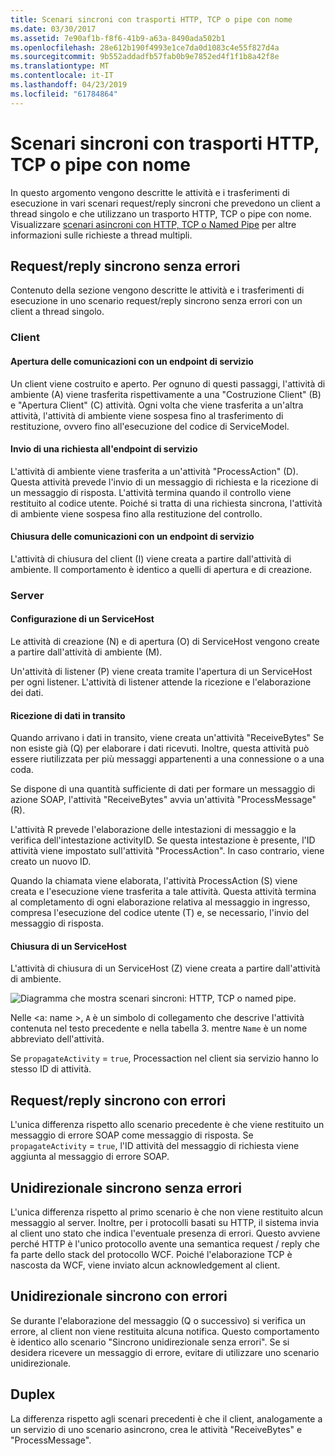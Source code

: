 ```yaml
---
title: Scenari sincroni con trasporti HTTP, TCP o pipe con nome
ms.date: 03/30/2017
ms.assetid: 7e90af1b-f8f6-41b9-a63a-8490ada502b1
ms.openlocfilehash: 28e612b190f4993e1ce7da0d1083c4e55f827d4a
ms.sourcegitcommit: 9b552addadfb57fab0b9e7852ed4f1f1b8a42f8e
ms.translationtype: MT
ms.contentlocale: it-IT
ms.lasthandoff: 04/23/2019
ms.locfileid: "61784864"
---
```

# <a name="synchronous-scenarios-using-http-tcp-or-named-pipe"></a>Scenari sincroni con trasporti HTTP, TCP o pipe con nome
In questo argomento vengono descritte le attività e i trasferimenti di esecuzione in vari scenari request/reply sincroni che prevedono un client a thread singolo e che utilizzano un trasporto HTTP, TCP o pipe con nome. Visualizzare [scenari asincroni con HTTP, TCP o Named Pipe](../../../../../docs/framework/wcf/diagnostics/tracing/asynchronous-scenarios-using-http-tcp-or-named-pipe.md) per altre informazioni sulle richieste a thread multipli.  
  
## <a name="synchronous-requestreply-without-errors"></a>Request/reply sincrono senza errori  
 Contenuto della sezione vengono descritte le attività e i trasferimenti di esecuzione in uno scenario request/reply sincrono senza errori con un client a thread singolo.  
  
### <a name="client"></a>Client  
  
#### <a name="establishing-communication-with-service-endpoint"></a>Apertura delle comunicazioni con un endpoint di servizio  
 Un client viene costruito e aperto. Per ognuno di questi passaggi, l'attività di ambiente (A) viene trasferita rispettivamente a una "Costruzione Client" (B) e "Apertura Client" (C) attività. Ogni volta che viene trasferita a un'altra attività, l'attività di ambiente viene sospesa fino al trasferimento di restituzione, ovvero fino all'esecuzione del codice di ServiceModel.  
  
#### <a name="making-a-request-to-service-endpoint"></a>Invio di una richiesta all'endpoint di servizio  
 L'attività di ambiente viene trasferita a un'attività "ProcessAction" (D). Questa attività prevede l'invio di un messaggio di richiesta e la ricezione di un messaggio di risposta. L'attività termina quando il controllo viene restituito al codice utente. Poiché si tratta di una richiesta sincrona, l'attività di ambiente viene sospesa fino alla restituzione del controllo.  
  
#### <a name="closing-communication-with-service-endpoint"></a>Chiusura delle comunicazioni con un endpoint di servizio  
 L'attività di chiusura del client (I) viene creata a partire dall'attività di ambiente. Il comportamento è identico a quelli di apertura e di creazione.  
  
### <a name="server"></a>Server  
  
#### <a name="setting-up-a-service-host"></a>Configurazione di un ServiceHost  
 Le attività di creazione (N) e di apertura (O) di ServiceHost vengono create a partire dall'attività di ambiente (M).  
  
 Un'attività di listener (P) viene creata tramite l'apertura di un ServiceHost per ogni listener. L'attività di listener attende la ricezione e l'elaborazione dei dati.  
  
#### <a name="receiving-data-on-the-wire"></a>Ricezione di dati in transito  
 Quando arrivano i dati in transito, viene creata un'attività "ReceiveBytes" Se non esiste già (Q) per elaborare i dati ricevuti. Inoltre, questa attività può essere riutilizzata per più messaggi appartenenti a una connessione o a una coda.  
  
 Se dispone di una quantità sufficiente di dati per formare un messaggio di azione SOAP, l'attività "ReceiveBytes" avvia un'attività "ProcessMessage" (R).  
  
 L'attività R prevede l'elaborazione delle intestazioni di messaggio e la verifica dell'intestazione activityID. Se questa intestazione è presente, l'ID attività viene impostato sull'attività "ProcessAction". In caso contrario, viene creato un nuovo ID.  
  
 Quando la chiamata viene elaborata, l'attività ProcessAction (S) viene creata e l'esecuzione viene trasferita a tale attività. Questa attività termina al completamento di ogni elaborazione relativa al messaggio in ingresso, compresa l'esecuzione del codice utente (T) e, se necessario, l'invio del messaggio di risposta.  
  
#### <a name="closing-a-service-host"></a>Chiusura di un ServiceHost  
 L'attività di chiusura di un ServiceHost (Z) viene creata a partire dall'attività di ambiente.  
  
 ![Diagramma che mostra scenari sincroni: HTTP, TCP o named pipe.](./media/synchronous-scenarios-using-http-tcp-or-named-pipe/synchronous-scenario-http-tcp-named-pipes.gif)  
  
 Nelle \<a: name >, `A` è un simbolo di collegamento che descrive l'attività contenuta nel testo precedente e nella tabella 3. mentre `Name` è un nome abbreviato dell'attività.  
  
 Se `propagateActivity` = `true`, Processaction nel client sia servizio hanno lo stesso ID di attività.  
  
## <a name="synchronous-requestreply-with-errors"></a>Request/reply sincrono con errori  
 L'unica differenza rispetto allo scenario precedente è che viene restituito un messaggio di errore SOAP come messaggio di risposta. Se `propagateActivity` = `true`, l'ID attività del messaggio di richiesta viene aggiunta al messaggio di errore SOAP.  
  
## <a name="synchronous-one-way-without-errors"></a>Unidirezionale sincrono senza errori  
 L'unica differenza rispetto al primo scenario è che non viene restituito alcun messaggio al server. Inoltre, per i protocolli basati su HTTP, il sistema invia al client uno stato che indica l'eventuale presenza di errori. Questo avviene perché HTTP è l'unico protocollo avente una semantica request / reply che fa parte dello stack del protocollo WCF. Poiché l'elaborazione TCP è nascosta da WCF, viene inviato alcun acknowledgement al client.  
  
## <a name="synchronous-one-way-with-errors"></a>Unidirezionale sincrono con errori  
 Se durante l'elaborazione del messaggio (Q o successivo) si verifica un errore, al client non viene restituita alcuna notifica. Questo comportamento è identico allo scenario "Sincrono unidirezionale senza errori". Se si desidera ricevere un messaggio di errore, evitare di utilizzare uno scenario unidirezionale.  
  
## <a name="duplex"></a>Duplex  
 La differenza rispetto agli scenari precedenti è che il client, analogamente a un servizio di uno scenario asincrono, crea le attività "ReceiveBytes" e "ProcessMessage".

